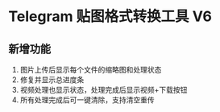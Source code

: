 
# Telegram 贴图格式转换工具 V6

## 新增功能
1. 图片上传后显示每个文件的缩略图和处理状态
2. 修复并显示总进度条
3. 视频处理也显示状态，处理完成后显示视频+下载按钮
4. 所有处理完成后可一键清除，支持清空重传
